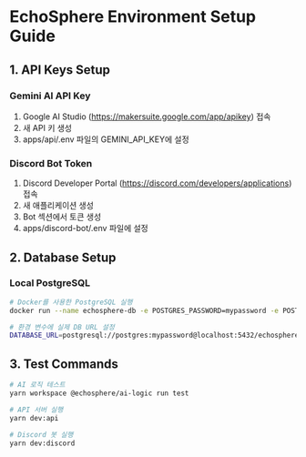 # EchoSphere Environment Setup Guide

## 1. API Keys Setup
### Gemini AI API Key
1. Google AI Studio (https://makersuite.google.com/app/apikey) 접속
2. 새 API 키 생성
3. apps/api/.env 파일의 GEMINI_API_KEY에 설정

### Discord Bot Token
1. Discord Developer Portal (https://discord.com/developers/applications) 접속
2. 새 애플리케이션 생성
3. Bot 섹션에서 토큰 생성
4. apps/discord-bot/.env 파일에 설정

## 2. Database Setup
### Local PostgreSQL
```bash
# Docker를 사용한 PostgreSQL 실행
docker run --name echosphere-db -e POSTGRES_PASSWORD=mypassword -e POSTGRES_DB=echosphere -p 5432:5432 -d postgres:15

# 환경 변수에 실제 DB URL 설정
DATABASE_URL=postgresql://postgres:mypassword@localhost:5432/echosphere
```

## 3. Test Commands
```bash
# AI 로직 테스트
yarn workspace @echosphere/ai-logic run test

# API 서버 실행
yarn dev:api

# Discord 봇 실행
yarn dev:discord
```

